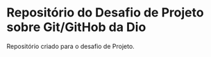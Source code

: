 #  Repositório do Desafio de Projeto  sobre  Git/GitHob da Dio
Repositório criado para o desafio de Projeto.
